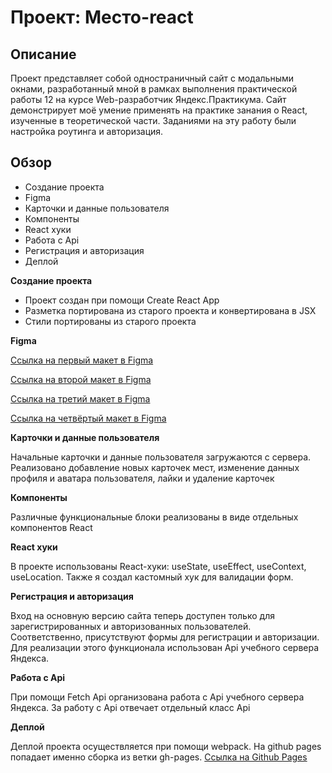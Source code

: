 # Проект: Место-react

## Описание

Проект представляет собой одностраничный сайт с модальными окнами, разработанный мной в рамках выполнения практической работы 12 на курсе Web-разработчик Яндекс.Практикума. Сайт демонстрирует моё умение применять на практике занания о React, изученные в теоретической части.
Заданиями на эту работу были настройка роутинга и авторизация.

## Обзор

- Создание проекта
- Figma
- Карточки и данные пользователя
- Компоненты
- React хуки
- Работа с Api
- Регистрация и авторизация
- Деплой

**Создание проекта**

- Проект создан при помощи Create React App
- Разметка портирована из старого проекта и конвертирована в JSX
- Стили портированы из старого проекта

**Figma**

[Ссылка на первый макет в Figma](https://www.figma.com/file/2cn9N9jSkmxD84oJik7xL7/JavaScript.-Sprint-4?node-id=0%3A1)

[Ссылка на второй макет в Figma](https://www.figma.com/file/bjyvbKKJN2naO0ucURl2Z0/JavaScript.-Sprint-5?node-id=0%3A1)

[Ссылка на третий макет в Figma](https://www.figma.com/file/kRVLKwYG3d1HGLvh7JFWRT/JavaScript.-Sprint-6?node-id=0%3A1)

[Ссылка на четвёртый макет в Figma](https://www.figma.com/file/5H3gsn5lIGPwzBPby9jAOo/Sprint-14-RU?node-id=0%3A1)

**Карточки и данные пользователя**

Начальные карточки и данные пользователя загружаются с сервера. Реализовано добавление новых карточек мест, изменение данных профиля и аватара пользователя, лайки и удаление карточек

**Компоненты**

Различные функциональные блоки реализованы в виде отдельных компонентов React

**React хуки**

В проекте использованы React-хуки: useState, useEffect, useContext, useLocation. Также я создал кастомный хук для валидации форм.

**Регистрация и авторизация**

Вход на основную версию сайта теперь доступен только для зарегистрированных и авторизованных пользователей. Соответственно, присутствуют формы для регистрации и авторизации. Для реализации этого функционала использован Api учебного сервера Яндекса.

**Работа с Api**

При помощи Fetch Api организована работа с Api учебного сервера Яндекса. За работу с Api отвечает отдельный класс Api

**Деплой**

Деплой проекта осуществляется при помощи webpack. На github pages попадает именно сборка из ветки gh-pages.
[Ссылка на Github Pages](https://trance0id.github.io/react-mesto-auth/)

